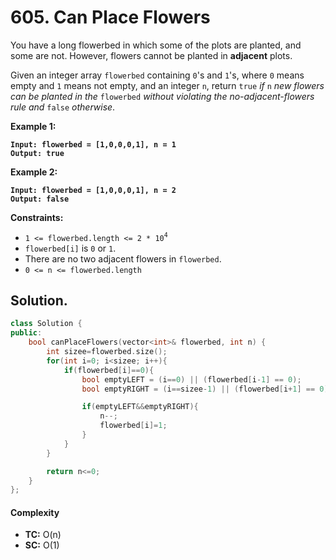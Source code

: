 # 605. Can Place Flowers

You have a long flowerbed in which some of the plots are planted, and some are not. However, flowers cannot be planted in **adjacent** plots.

Given an integer array `flowerbed` containing `0`'s and `1`'s, where `0` means empty and `1` means not empty, and an integer `n`, return `true` _if_ `n` _new flowers can be planted in the_ `flowerbed` _without violating the no-adjacent-flowers rule and_ `false` _otherwise_.

&#x20;

**Example 1:**

<pre><code><strong>Input: flowerbed = [1,0,0,0,1], n = 1
</strong><strong>Output: true
</strong></code></pre>

**Example 2:**

<pre><code><strong>Input: flowerbed = [1,0,0,0,1], n = 2
</strong><strong>Output: false
</strong></code></pre>

&#x20;

**Constraints:**

* `1 <= flowerbed.length <= 2 * 10`<sup>`4`</sup>
* `flowerbed[i]` is `0` or `1`.
* There are no two adjacent flowers in `flowerbed`.
* `0 <= n <= flowerbed.length`



## Solution.

```cpp
class Solution {
public:
    bool canPlaceFlowers(vector<int>& flowerbed, int n) {
        int sizee=flowerbed.size();
        for(int i=0; i<sizee; i++){
            if(flowerbed[i]==0){
                bool emptyLEFT = (i==0) || (flowerbed[i-1] == 0);
                bool emptyRIGHT = (i==sizee-1) || (flowerbed[i+1] == 0);

                if(emptyLEFT&&emptyRIGHT){
                    n--;
                    flowerbed[i]=1;
                }
            }
        }

        return n<=0;
    }
};
```

#### Complexity

* **TC:** O(n)
* **SC:** O(1)

